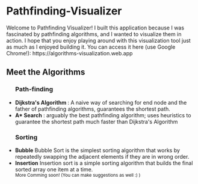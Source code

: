 <h1>Pathfinding-Visualizer</h1>

<p>
Welcome to Pathfinding Visualizer! I built this application because I was fascinated by pathfinding algorithms, and I wanted to visualize them in action. I hope that you enjoy playing around with this visualization tool just as much as I enjoyed building it. You can access it here (use Google Chrome!): https://algorithms-visualization.web.app
</p>

<h2>Meet the Algorithms</h2>
<ul>
   <h3> Path-finding </h3> 
   <li>
    <b> Dijkstra's Algorithm </b>: A naive way of searching for end node and the father of pathfinding algorithms, guarantees       the shortest path.
  </li>
  <li> 
    <b>A* Search</b> : arguably the best pathfinding algorithm; uses heuristics to guarantee the shortest path much faster       than Dijkstra's Algorithm 
  </li>
   <h3> Sorting </h3>
      <li> 
         <b>Bubble</b> Bubble Sort is the simplest sorting algorithm that works by repeatedly swapping the adjacent elements if they are in wrong order.
      </li>
      <li> 
         <b>Insertion</b> Insertion sort is a simple sorting algorithm that builds the final sorted array one item at a time.
      </li>
<small>More Comming soon! (You can make suggestions as well :) )</small>
</ul>
